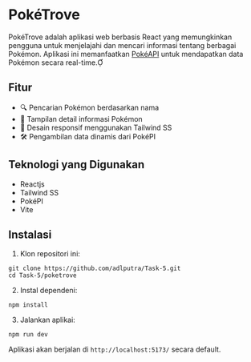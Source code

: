 # PokéTrove

PokéTrove adalah aplikasi web berbasis React yang memungkinkan pengguna untuk menjelajahi dan mencari informasi tentang berbagai Pokémon. Aplikasi ini memanfaatkan [PokéAPI](https://pokeapi.co/) untuk mendapatkan data Pokémon secara real-time.

## Fitur

- 🔍 Pencarian Pokémon berdasarkan nama
- 📃 Tampilan detail informasi Pokémon
- 🎨 Desain responsif menggunakan Tailwind SS
- 🛠️ ️Pe️ngambilan data dinamis dari PokéPI

## Teknologi yang Digunakan
- Reactjs
- Tailwind SS
- PokéPI
- Vite

## Instalasi

1. Klon repositori ini:
```
git clone https://github.com/adlputra/Task-5.git
cd Task-5/poketrove
```

2. Instal dependeni:
```
npm install
```

3. Jalankan aplikai:
```
npm run dev
```

Aplikasi akan berjalan di `http://localhost:5173/` secara default.

